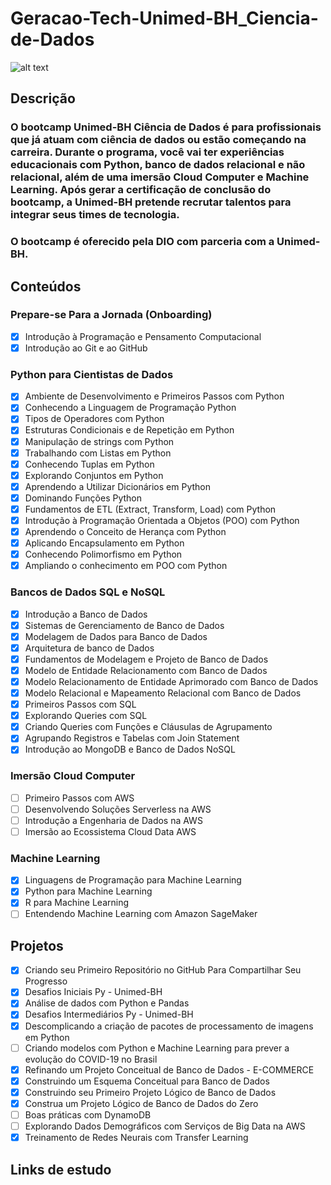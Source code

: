 # Geracao-Tech-Unimed-BH_Ciencia-de-Dados
![alt text](https://hermes.digitalinnovation.one/tracks/342f7392-a8b5-421f-bea9-d29f1fd8aae9.png)

## Descrição
### O bootcamp Unimed-BH Ciência de Dados é para profissionais que já atuam com ciência de dados ou estão começando na carreira. Durante o programa, você vai ter experiências educacionais com Python, banco de dados relacional e não relacional, além de uma imersão Cloud Computer e Machine Learning. Após gerar a certificação de conclusão do bootcamp, a Unimed-BH pretende recrutar talentos para integrar seus times de tecnologia.

### O bootcamp é oferecido pela DIO com parceria com a Unimed-BH.

## Conteúdos
### Prepare-se Para a Jornada (Onboarding)
- [X] Introdução à Programação e Pensamento Computacional
- [X] Introdução ao Git e ao GitHub
### Python para Cientistas de Dados
- [X] Ambiente de Desenvolvimento e Primeiros Passos com Python
- [X] Conhecendo a Linguagem de Programação Python
- [X] Tipos de Operadores com Python
- [X] Estruturas Condicionais e de Repetição em Python
- [X] Manipulação de strings com Python
- [X] Trabalhando com Listas em Python
- [X] Conhecendo Tuplas em Python
- [X] Explorando Conjuntos em Python
- [X] Aprendendo a Utilizar Dicionários em Python
- [X] Dominando Funções Python
- [X] Fundamentos de ETL (Extract, Transform, Load) com Python
- [X] Introdução à Programação Orientada a Objetos (POO) com Python
- [X] Aprendendo o Conceito de Herança com Python
- [X] Aplicando Encapsulamento em Python
- [X] Conhecendo Polimorfismo em Python
- [X] Ampliando o conhecimento em POO com Python
### Bancos de Dados SQL e NoSQL
- [X] Introdução a Banco de Dados
- [X] Sistemas de Gerenciamento de Banco de Dados
- [X] Modelagem de Dados para Banco de Dados
- [X] Arquitetura de banco de Dados
- [X] Fundamentos de Modelagem e Projeto de Banco de Dados
- [X] Modelo de Entidade Relacionamento com Banco de Dados
- [X] Modelo Relacionamento de Entidade Aprimorado com Banco de Dados
- [X] Modelo Relacional e Mapeamento Relacional com Banco de Dados
- [X] Primeiros Passos com SQL
- [X] Explorando Queries com SQL
- [X] Criando Queries com Funções e Cláusulas de Agrupamento
- [X] Agrupando Registros e Tabelas com Join Statement
- [X] Introdução ao MongoDB e Banco de Dados NoSQL
### Imersão Cloud Computer
- [ ] Primeiro Passos com AWS
- [ ] Desenvolvendo Soluções Serverless na AWS
- [ ] Introdução a Engenharia de Dados na AWS
- [ ] Imersão ao Ecossistema Cloud Data AWS
### Machine Learning
- [X] Linguagens de Programação para Machine Learning
- [X] Python para Machine Learning
- [X] R para Machine Learning
- [ ] Entendendo Machine Learning com Amazon SageMaker

## Projetos
- [X] Criando seu Primeiro Repositório no GitHub Para Compartilhar Seu Progresso
- [X] Desafios Iniciais Py - Unimed-BH
- [X] Análise de dados com Python e Pandas
- [X] Desafios Intermediários Py - Unimed-BH
- [X] Descomplicando a criação de pacotes de processamento de imagens em Python
- [ ] Criando modelos com Python e Machine Learning para prever a evolução do COVID-19 no Brasil
- [X] Refinando um Projeto Conceitual de Banco de Dados - E-COMMERCE
- [X] Construindo um Esquema Conceitual para Banco de Dados
- [X] Construindo seu Primeiro Projeto Lógico de Banco de Dados
- [X] Construa um Projeto Lógico de Banco de Dados do Zero
- [ ] Boas práticas com DynamoDB
- [ ] Explorando Dados Demográficos com Serviços de Big Data na AWS
- [X] Treinamento de Redes Neurais com Transfer Learning

## Links de estudo
